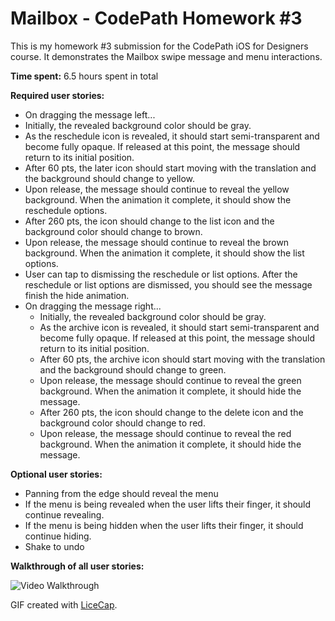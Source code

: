 # Mailbox - CodePath Homework #3

This is my homework #3 submission for the CodePath iOS for Designers course. It demonstrates the Mailbox swipe message and menu interactions.

 **Time spent:** 6.5 hours spent in total
 
 **Required user stories:**
 * On dragging the message left...
  * Initially, the revealed background color should be gray.
  * As the reschedule icon is revealed, it should start semi-transparent and become fully opaque. If released at this point, the message should return to its initial position.
  * After 60 pts, the later icon should start moving with the translation and the background should change to yellow.
  * Upon release, the message should continue to reveal the yellow background. When the animation it complete, it should show the reschedule options.
  * After 260 pts, the icon should change to the list icon and the background color should change to brown.
  * Upon release, the message should continue to reveal the brown background. When the animation it complete, it should show the list options.
  * User can tap to dismissing the reschedule or list options. After the reschedule or list options are dismissed, you should see the message finish the hide animation.
* On dragging the message right...
  * Initially, the revealed background color should be gray.
  * As the archive icon is revealed, it should start semi-transparent and become fully opaque. If released at this point, the message should return to its initial position.
  * After 60 pts, the archive icon should start moving with the translation and the background should change to green.
  * Upon release, the message should continue to reveal the green background. When the animation it complete, it should hide the message.
  * After 260 pts, the icon should change to the delete icon and the background color should change to red.
  * Upon release, the message should continue to reveal the red background. When the animation it complete, it should hide the message.

 **Optional user stories:**
 * Panning from the edge should reveal the menu
 * If the menu is being revealed when the user lifts their finger, it should continue revealing.
 * If the menu is being hidden when the user lifts their finger, it should continue hiding.
 * Shake to undo

**Walkthrough of all user stories:**

![Video Walkthrough](Homework-3-(Mailbox).gif)

GIF created with [LiceCap](http://www.cockos.com/licecap/).
